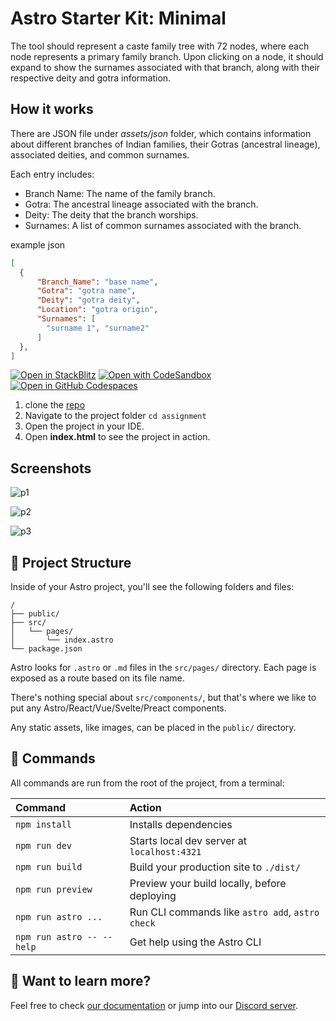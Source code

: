 # Astro Starter Kit: Minimal

The tool should represent a caste family tree with 72 nodes, where each node represents a primary family branch. Upon clicking on a node, it should expand to show the surnames associated with that branch, along with their respective deity and gotra information.

## How it works

There are JSON file under *assets/json* folder, which contains information about different branches of Indian families, their Gotras (ancestral lineage), associated deities, and common surnames.

Each entry includes:

- Branch Name: The name of the family branch.
- Gotra: The ancestral lineage associated with the branch.
- Deity: The deity that the branch worships.
- Surnames: A list of common surnames associated with the branch.

example json

```json
[
  {
      "Branch_Name": "base name",
      "Gotra": "gotra name",
      "Deity": "gotra deity",
      "Location": "gotra origin",
      "Surnames": [
        "surname 1", "surname2"
      ]
  },
]
```

[![Open in StackBlitz](https://developer.stackblitz.com/img/open_in_stackblitz.svg)](https://stackblitz.com/github/withastro/astro/tree/latest/examples/minimal)
[![Open with CodeSandbox](https://assets.codesandbox.io/github/button-edit-lime.svg)](https://codesandbox.io/p/sandbox/github/withastro/astro/tree/latest/examples/minimal)
[![Open in GitHub Codespaces](https://github.com/codespaces/badge.svg)](https://codespaces.new/withastro/astro?devcontainer_path=.devcontainer/minimal/devcontainer.json)

1. clone the [repo](https://github.com/recursivezero/assignment.git)
2. Navigate to the project folder `cd assignment`
3. Open the project in your IDE.
4. Open **index.html** to see the project in action.


## Screenshots

![p1](https://github.com/user-attachments/assets/d6cfc92e-8ca0-473d-a181-7bfd9d6c40f3)

![p2](https://github.com/user-attachments/assets/2d7ca095-6360-4255-9009-9ef7d0aae84f)

![p3](https://github.com/user-attachments/assets/232f3783-581c-4aeb-8738-d440399923b5)

## 🚀 Project Structure

Inside of your Astro project, you'll see the following folders and files:

```text
/
├── public/
├── src/
│   └── pages/
│       └── index.astro
└── package.json
```

Astro looks for `.astro` or `.md` files in the `src/pages/` directory. Each page is exposed as a route based on its file name.

There's nothing special about `src/components/`, but that's where we like to put any Astro/React/Vue/Svelte/Preact components.

Any static assets, like images, can be placed in the `public/` directory.

## 🧞 Commands

All commands are run from the root of the project, from a terminal:

| Command                   | Action                                           |
| :------------------------ | :----------------------------------------------- |
| `npm install`             | Installs dependencies                            |
| `npm run dev`             | Starts local dev server at `localhost:4321`      |
| `npm run build`           | Build your production site to `./dist/`          |
| `npm run preview`         | Preview your build locally, before deploying     |
| `npm run astro ...`       | Run CLI commands like `astro add`, `astro check` |
| `npm run astro -- --help` | Get help using the Astro CLI                     |

## 👀 Want to learn more?

Feel free to check [our documentation](https://docs.astro.build) or jump into our [Discord server](https://astro.build/chat).

